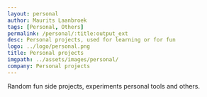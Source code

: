 ```yaml
---
layout: personal
author: Maurits Laanbroek
tags: [Personal, Others]
permalink: /personal/:title:output_ext
desc: Personal projects, used for learning or for fun
logo: ../logo/personal.png
title: Personal projects
imgpath: ../assets/images/personal/
company: Personal projects
---
```

Random fun side projects, experiments personal tools and others.

